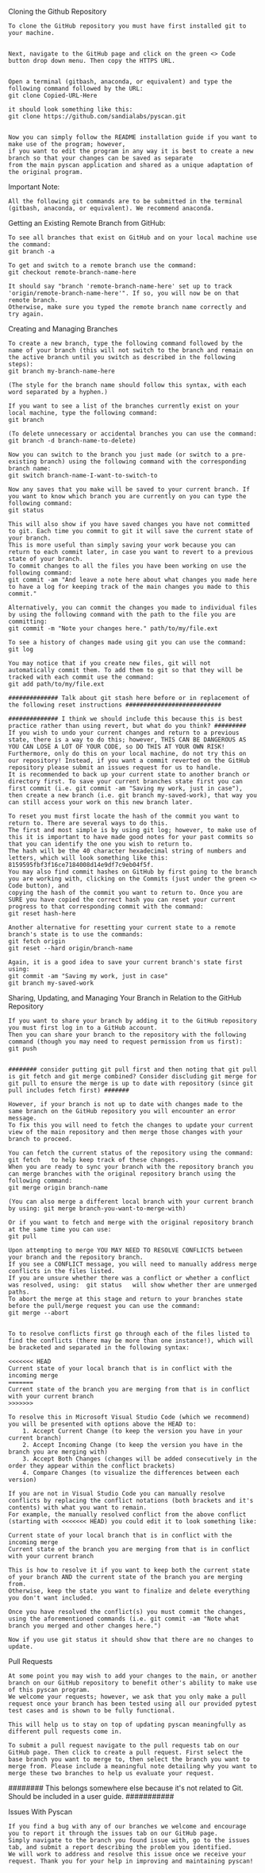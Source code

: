 Cloning the Github Repository

    To clone the GitHub repository you must have first installed git to your machine.


    Next, navigate to the GitHub page and click on the green <> Code button drop down menu. Then copy the HTTPS URL.


    Open a terminal (gitbash, anaconda, or equivalent) and type the following command followed by the URL:
    git clone Copied-URL-Here

    it should look something like this:
    git clone https://github.com/sandialabs/pyscan.git


    Now you can simply follow the README installation guide if you want to make use of the program; however,
    if you want to edit the program in any way it is best to create a new branch so that your changes can be saved as separate 
    from the main pyscan application and shared as a unique adaptation of the original program.


Important Note:

    All the following git commands are to be submitted in the terminal (gitbash, anaconda, or equivalent). We recommend anaconda.


Getting an Existing Remote Branch from GitHub:

    To see all branches that exist on GitHub and on your local machine use the command:
    git branch -a

    To get and switch to a remote branch use the command:
    git checkout remote-branch-name-here

    It should say "branch 'remote-branch-name-here' set up to track 'origin/remote-branch-name-here'". If so, you will now be on that remote branch. 
    Otherwise, make sure you typed the remote branch name correctly and try again.


Creating and Managing Branches

    To create a new branch, type the following command followed by the name of your branch (this will not switch to the branch and remain on the active branch until you switch as described in the following steps):
    git branch my-branch-name-here

    (The style for the branch name should follow this syntax, with each word separated by a hyphen.)

    If you want to see a list of the branches currently exist on your local machine, type the following command:
    git branch

    (To delete unnecessary or accidental branches you can use the command: git branch -d branch-name-to-delete)

    Now you can switch to the branch you just made (or switch to a pre-existing branch) using the following command with the corresponding branch name:
    git switch branch-name-I-want-to-switch-to

    Now any saves that you make will be saved to your current branch. If you want to know which branch you are currently on you can type the following command:
    git status

    This will also show if you have saved changes you have not committed to git. Each time you commit to git it will save the current state of your branch.
    This is more useful than simply saving your work because you can return to each commit later, in case you want to revert to a previous state of your branch.
    To commit changes to all the files you have been working on use the following command:
    git commit -am "And leave a note here about what changes you made here to have a log for keeping track of the main changes you made to this commit."

    Alternatively, you can commit the changes you made to individual files by using the following command with the path to the file you are committing:
    git commit -m "Note your changes here." path/to/my/file.ext

    To see a history of changes made using git you can use the command:
    git log

    You may notice that if you create new files, git will not automatically commit them. To add them to git so that they will be tracked with each commit use the command:
    git add path/to/my/file.ext

    ############## Talk about git stash here before or in replacement of the following reset instructions ###########################

    ############## I think we should include this because this is best practice rather than using revert, but what do you think? #########
    If you wish to undo your current changes and return to a previous state, there is a way to do this; however, THIS CAN BE DANGEROUS AS YOU CAN LOSE A LOT OF YOUR CODE, so DO THIS AT YOUR OWN RISK!
    Furthermore, only do this on your local machine, do not try this on our repository! Instead, if you want a commit reverted on the GitHub repository please submit an issues request for us to handle.
    It is recommended to back up your current state to another branch or directory first. To save your current branches state first you can first commit (i.e. git commit -am "Saving my work, just in case"),
    then create a new branch (i.e. git branch my-saved-work), that way you can still access your work on this new branch later.
    
    To reset you must first locate the hash of the commit you want to return to. There are several ways to do this.
    The first and most simple is by using git log; however, to make use of this it is important to have made good notes for your past commits so that you can identify the one you wish to return to. 
    The hash will be the 40 character hexadecimal string of numbers and letters, which will look something like this: 8159595fbf3f16ce7184008d14e9df7c9eb04f5f.
    You may also find commit hashes on GitHub by first going to the branch you are working with, clicking on the Commits (just under the green <> Code button), and 
    copying the hash of the commit you want to return to. Once you are SURE you have copied the correct hash you can reset your current progress to that corresponding commit with the command:
    git reset hash-here

    Another alternative for resetting your current state to a remote branch's state is to use the commands:
    git fetch origin
    git reset --hard origin/branch-name

    Again, it is a good idea to save your current branch's state first using:
    git commit -am "Saving my work, just in case"
    git branch my-saved-work


Sharing, Updating, and Managing Your Branch in Relation to the GitHub Repository

    If you want to share your branch by adding it to the GitHub repository you must first log in to a GitHub account. 
    Then you can share your branch to the repository with the following command (though you may need to request permission from us first):
    git push
    

    ######## consider putting git pull first and then noting that git pull is git fetch and git merge combined? Consider discluding git merge for git pull to ensure the merge is up to date with repository (since git pull includes fetch first) #######

    However, if your branch is not up to date with changes made to the same branch on the GitHub repository you will encounter an error message.
    To fix this you will need to fetch the changes to update your current view of the main repository and then merge those changes with your branch to proceed.

    You can fetch the current status of the repository using the command:  git fetch   to help keep track of these changes.
    When you are ready to sync your branch with the repository branch you can merge branches with the original repository branch using the following command:
    git merge origin branch-name

    (You can also merge a different local branch with your current branch by using: git merge branch-you-want-to-merge-with)

    Or if you want to fetch and merge with the original repository branch at the same time you can use:
    git pull

    Upon attempting to merge YOU MAY NEED TO RESOLVE CONFLICTS between your branch and the repository branch.
    If you see a CONFLICT message, you will need to manually address merge conflicts in the files listed.
    If you are unsure whether there was a conflict or whether a conflict was resolved, using:  git status   will show whether ther are unmerged paths. 
    To abort the merge at this stage and return to your branches state before the pull/merge request you can use the command:
    git merge --abort


    To to resolve conflicts first go through each of the files listed to find the conflicts (there may be more than one instance!), which will be bracketed and separated in the following syntax:

    <<<<<<< HEAD
    Current state of your local branch that is in conflict with the incoming merge
    =======
    Current state of the branch you are merging from that is in conflict with your current branch
    >>>>>>>

    To resolve this in Microsoft Visual Studio Code (which we recommend) you will be presented with options above the HEAD to:
        1. Accept Current Change (to keep the version you have in your current branch)
        2. Accept Incoming Change (to keep the version you have in the branch you are merging with)
        3. Accept Both Changes (changes will be added consecutively in the order they appear within the conflict brackets)
        4. Compare Changes (to visualize the differences between each version)

    If you are not in Visual Studio Code you can manually resolve conflicts by replacing the conflict notations (both brackets and it's contents) with what you want to remain.
    For example, the manually resolved conflict from the above conflict (starting with <<<<<<< HEAD) you could edit it to look something like:

    Current state of your local branch that is in conflict with the incoming merge
    Current state of the branch you are merging from that is in conflict with your current branch

    This is how to resolve it if you want to keep both the current state of your branch AND the current state of the branch you are merging from.
    Otherwise, keep the state you want to finalize and delete everything you don't want included.

    Once you have resolved the conflict(s) you must commit the changes, using the aforementioned commands (i.e. git commit -am "Note what branch you merged and other changes here.")

    Now if you use git status it should show that there are no changes to update.


Pull Requests

    At some point you may wish to add your changes to the main, or another branch on our GitHub repository to benefit other's ability to make use of this pyscan program.
    We welcome your requests; however, we ask that you only make a pull request once your branch has been tested using all our provided pytest test cases and is shown to be fully functional.
    
    This will help us to stay on top of updating pyscan meaningfully as different pull requests come in.

    To submit a pull request navigate to the pull requests tab on our GitHub page. Then click to create a pull request. First select the base branch you want to merge to, then select the branch you want to merge from. Please include a meaningful note detailing why you want to merge these two branches to help us evaluate your request.


######## This belongs somewhere else because it's not related to Git. Should be included in a user guide. ###########

Issues With Pyscan

    If you find a bug with any of our branches we welcome and encourage you to report it through the issues tab on our GitHub page.
    Simply navigate to the branch you found issue with, go to the issues tab, and submit a report describing the problem you identified.
    We will work to address and resolve this issue once we receive your request. Thank you for your help in improving and maintaining pyscan!
    